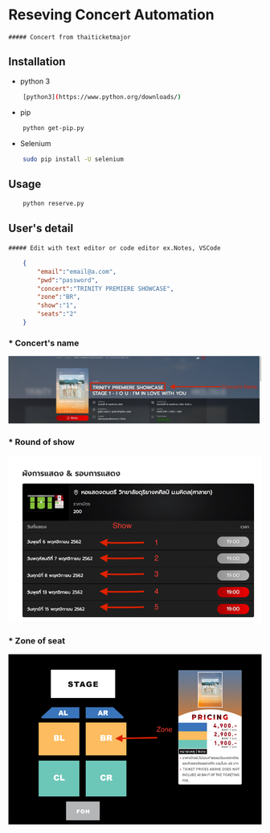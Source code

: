 # Reseving Concert Automation
    ##### Concert from thaiticketmajor


## Installation
* python 3
```bash
    [python3](https://www.python.org/downloads/)
```  

* pip
```bash
    python get-pip.py
```
    
* Selenium
```bash
    sudo pip install -U selenium
```

## Usage
```bash
    python reserve.py
```
    

## User's detail
    ##### Edit with text editor or code editor ex.Notes, VSCode
```json
    {
        "email":"email@a.com",
        "pwd":"password",
        "concert":"TRINITY PREMIERE SHOWCASE",
        "zone":"BR",
        "show":"1",
        "seats":"2"
    }
``` 
### * Concert's name
![name](/img/name.png)

### * Round of show
![show](/img/show.png)

### * Zone of seat
![zone](/img/zone.png)
